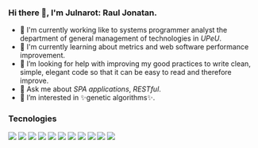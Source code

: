 ### Hi there 👋, I'm Julnarot:  Raul Jonatan.

- 🔭 I'm currently working like to systems programmer analyst the department of general management of technologies in *UPeU*.
- 🌱 I'm currently learning  about  metrics and web software performance improvement.
- 🤔 I’m looking for help with improving my good practices to write clean, simple, elegant code so that it can be easy to read and therefore improve.
- 💬 Ask me about _SPA applications_, _RESTful_.
- :eyes: I’m interested in ✨genetic algorithms✨.


### Tecnologies
![](https://img.shields.io/badge/angular%20-%23DD0031.svg?&style=for-the-badge&logo=angular&logoColor=white) ![](https://img.shields.io/badge/angular.js-%23E23237.svg?&style=for-the-badge&logo=angularjs&logoColor=white) ![](https://img.shields.io/badge/vuejs-%2335495e.svg?&style=for-the-badge&logo=vuedotjs&logoColor=white) ![](https://img.shields.io/badge/laravel%20-%2320232a.svg?&style=for-the-badge&logo=laravel&logoColor=white)  ![](https://img.shields.io/badge/django-%23092E20.svg?&style=for-the-badge&logo=django&logoColor=white)  ![](https://img.shields.io/badge/flask-%23000.svg?&style=for-the-badge&logo=flask&logoColor=white) ![](https://img.shields.io/badge/oracle%20-%23DD0031.svg?&style=for-the-badge&logo=oracle&logoColor=white)  ![](https://img.shields.io/badge/postgres-%23316192.svg?&style=for-the-badge&logo=postgresql&logoColor=white) ![](https://img.shields.io/badge/docker%20-%230db7ed.svg?&style=for-the-badge&logo=docker&logoColor=white) ![](https://img.shields.io/badge/git%20-%23F05033.svg?&style=for-the-badge&logo=git&logoColor=white) ![](https://img.shields.io/badge/elementary-%230075A8.svg?&style=for-the-badge&logo=elementary&logoColor=white)
